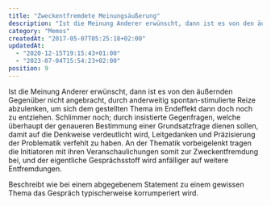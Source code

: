 ```yaml
---
title: "Zweckentfremdete Meinungsäußerung"
description: "Ist die Meinung Anderer erwünscht, dann ist es von den äußernden Gegenüber nicht angebracht, durch anderweitig spontan-stimulierte Reize abzulenken, um sich dem gestellten Thema im Endeffekt dann doch noch zu entziehen."
category: "Memos"
createdAt: "2017-05-07T05:25:18+02:00"
updatedAt:
  - "2020-12-15T19:15:43+01:00"
  - "2023-07-04T15:54:23+02:00"
position: 9
---
```


Ist die Meinung Anderer erwünscht, dann ist es von den äußernden Gegenüber nicht angebracht, durch anderweitig spontan-stimulierte Reize abzulenken, um sich dem gestellten Thema im Endeffekt dann doch noch zu entziehen. Schlimmer noch; durch insistierte Gegenfragen, welche überhaupt der genaueren Bestimmung einer Grundsatzfrage dienen sollen, damit auf die Denkweise verdeutlicht wird, Leitgedanken und Präzisierung der Problematik verfehlt zu haben. An der Thematik vorbeigelenkt tragen die Initiatoren mit ihren Veranschaulichungen somit zur Zweckentfremdung bei, und der eigentliche  Gesprächsstoff wird anfälliger auf weitere Entfremdungen.

Beschreibt wie bei einem abgegebenem Statement zu einem gewissen Thema das Gespräch typischerweise korrumperiert wird.
